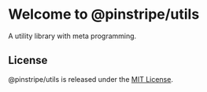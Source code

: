 
# Welcome to @pinstripe/utils

A utility library with meta programming.

## License

@pinstripe/utils is released under the [MIT License](https://opensource.org/licenses/MIT).
